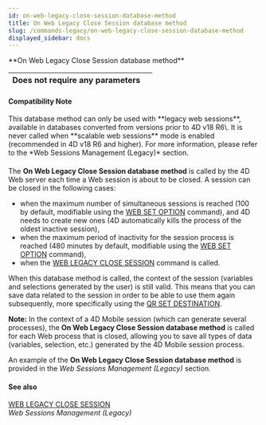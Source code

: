 ```yaml
---
id: on-web-legacy-close-session-database-method
title: On Web Legacy Close Session database method
slug: /commands-legacy/on-web-legacy-close-session-database-method
displayed_sidebar: docs
---
```


<!--REF #_command_.On Web Legacy Close Session database method.Syntax-->**On Web Legacy Close Session database method**<!-- END REF-->
<!--REF #_command_.On Web Legacy Close Session database method.Params-->
| Does not require any parameters |  |
| --- | --- |

<!-- END REF-->

#### Compatibility Note 

<!--REF #_command_.On Web Legacy Close Session database method.Summary-->This database method can only be used with **legacy web sessions**, available in databases converted from versions prior to 4D v18 R6\.<!-- END REF--> It is never called when **scalable web sessions** mode is enabled (recommended in 4D v18 R6 and higher). For more information, please refer to the *Web Sessions Management (Legacy)* section.

#### 

The **On Web Legacy Close Session database method** is called by the 4D Web server each time a Web session is about to be closed. A session can be closed in the following cases:

* when the maximum number of simultaneous sessions is reached (100 by default, modifiable using the [WEB SET OPTION](web-set-option.md) command), and 4D needs to create new ones (4D automatically kills the process of the oldest inactive session),
* when the maximum period of inactivity for the session process is reached (480 minutes by default, modifiable using the [WEB SET OPTION](web-set-option.md) command),
* when the [WEB LEGACY CLOSE SESSION](web-legacy-close-session.md) command is called.

When this database method is called, the context of the session (variables and selections generated by the user) is still valid. This means that you can save data related to the session in order to be able to use them again subsequently, more specifically using the [QR SET DESTINATION](qr-set-destination.md).

**Note:** In the context of a 4D Mobile session (which can generate several processes), the **On Web Legacy Close Session database method** is called for each Web process that is closed, allowing you to save all types of data (variables, selection, etc.) generated by the 4D Mobile session process. 

An example of the **On Web Legacy Close Session database method** is provided in the *Web Sessions Management (Legacy)* section. 

#### See also 

[WEB LEGACY CLOSE SESSION](web-legacy-close-session.md)  
*Web Sessions Management (Legacy)*  
